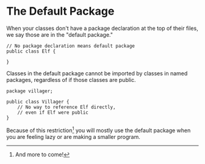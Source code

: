 # The Default Package

When your classes don't have a package declaration at the top
of their files, we say those are in the "default package."

```java,no_run
// No package declaration means default package
public class Elf {

}
```

Classes in the default package cannot be imported by classes
in named packages, regardless of if those classes are public.

```java,no_run
package villager;

public class Villager {
    // No way to reference Elf directly,
    // even if Elf were public
}
```

Because of this restriction[^andmore] you will mostly use the default package
when you are feeling lazy or are making a smaller program.

[^andmore]: And more to come!